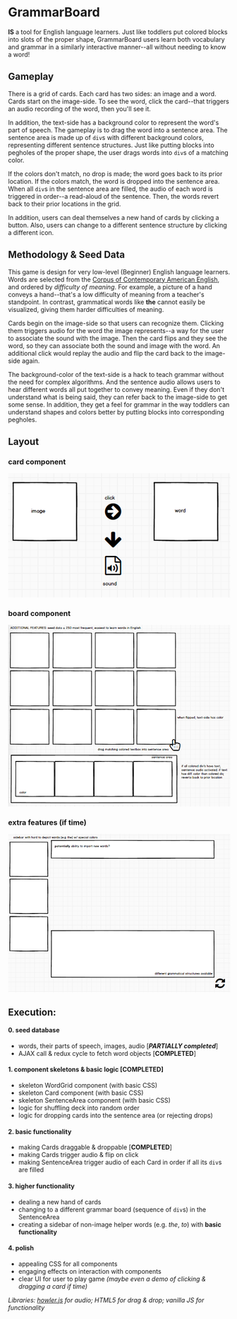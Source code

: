 # GrammarBoard

__IS__ a tool for English language learners. Just like toddlers put colored blocks into slots of the proper shape, GrammarBoard users learn both vocabulary and grammar in a similarly interactive manner--all without needing to know a word!

## Gameplay

There is a grid of cards. Each card has two sides: an image and a word. Cards start on the image-side. To see the word, click the card--that triggers an audio recording of the word, then you'll see it.

In addition, the text-side has a background color to represent the word's part of speech. The gameplay is to drag the word into a sentence area. The sentence area is made up of `div`s with different background colors, representing different sentence structures. Just like putting blocks into pegholes of the proper shape, the user drags words into `div`s of a matching color.

If the colors don't match, no drop is made; the word goes back to its prior location. If the colors match, the word is dropped into the sentence area. When all `div`s in the sentence area are filled, the audio of each word is triggered in order--a read-aloud of the sentence. Then, the words revert back to their prior locations in the grid.

In addition, users can deal themselves a new hand of cards by clicking a button. Also, users can change to a different sentence structure by clicking a different icon.

## Methodology & Seed Data

This game is design for very low-level (Beginner) English language learners. Words are selected from the [Corpus of Contemporary American English](https://www.wordfrequency.info/free.asp?s=y), and ordered by _difficulty of meaning_. For example, a picture of a hand conveys a hand--that's a low difficulty of meaning from a teacher's standpoint. In contrast, grammatical words like __the__ cannot easily be visualized, giving them harder difficulties of meaning.

Cards begin on the image-side so that users can recognize them. Clicking them triggers audio for the word the image represents--a way for the user to associate the sound with the image. Then the card flips and they see the word, so they can associate both the sound and image with the word. An additional click would replay the audio and flip the card back to the image-side again.

The background-color of the text-side is a hack to teach grammar without the need for complex algorithms. And the sentence audio allows users to hear different words all put together to convey meaning. Even if they don't understand what is being said, they can refer back to the image-side to get some sense. In addition, they get a feel for grammar in the way toddlers can understand shapes and colors better by putting blocks into corresponding pegholes.

## Layout

### card component
![card](https://github.com/English3000/GrammarBoard/blob/master/word.png)

### board component
![board](https://github.com/English3000/GrammarBoard/blob/master/board.png)

### extra features (if time)
![extras](https://github.com/English3000/GrammarBoard/blob/master/extras.png)

## Execution:
#### 0. seed database
  * words, their parts of speech, images, audio [___PARTIALLY completed___]
  * AJAX call & redux cycle to fetch word objects [__COMPLETED__]

#### 1. component skeletons & basic logic [__COMPLETED__]
  * skeleton WordGrid component (with basic CSS)
  * skeleton Card component (with basic CSS)
  * skeleton SentenceArea component (with basic CSS)
  * logic for shuffling deck into random order
  * logic for dropping cards into the sentence area (or rejecting drops)

#### 2. basic functionality
  * making Cards draggable & droppable [__COMPLETED__]
  * making Cards trigger audio & flip on click
  * making SentenceArea trigger audio of each Card in order if all its `div`s are filled

#### 3. higher functionality
  * dealing a new hand of cards
  * changing to a different grammar board (sequence of `div`s) in the SentenceArea
  * creating a sidebar of non-image helper words (e.g. _the_, _to_) with __basic functionality__
  
#### 4. polish
  * appealing CSS for all components
  * engaging effects on interaction with components
  * clear UI for user to play game _(maybe even a demo of clicking & dragging a card if time)_

_Libraries: [howler.js](https://github.com/goldfire/howler.js#documentation) for audio; HTML5 for drag & drop; vanilla JS for functionality_
